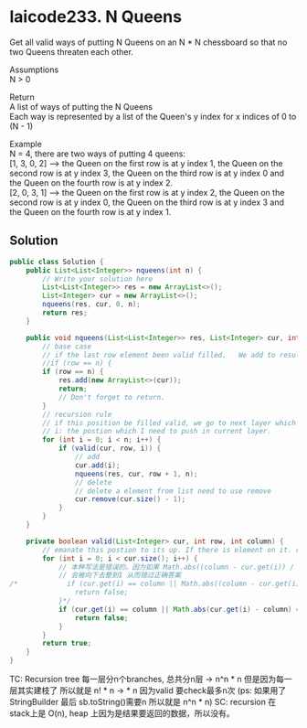 # laicode233. N Queens
Get all valid ways of putting N Queens on an N * N chessboard so that no two Queens threaten each other.
  
Assumptions                
N > 0     

Return      
A list of ways of putting the N Queens    
Each way is represented by a list of the Queen's y index for x indices of 0 to (N - 1)        

Example       
N = 4, there are two ways of putting 4 queens:    
[1, 3, 0, 2] --> the Queen on the first row is at y index 1, the Queen on the second row is at y index 3, the Queen on the third row is at y index 0 and the Queen on the fourth row is at y index 2.       
[2, 0, 3, 1] --> the Queen on the first row is at y index 2, the Queen on the second row is at y index 0, the Queen on the third row is at y index 3 and the Queen on the fourth row is at y index 1.       

## Solution
```java
public class Solution {
    public List<List<Integer>> nqueens(int n) {
        // Write your solution here
        List<List<Integer>> res = new ArrayList<>();
        List<Integer> cur = new ArrayList<>();
        nqueens(res, cur, 0, n);
        return res;
    }

    public void nqueens(List<List<Integer>> res, List<Integer> cur, int row, int n) {
        // base case
        // if the last row element been valid filled.	We add to result.
        //if (row == n) {
        if (row == n) {
            res.add(new ArrayList<>(cur));
            return;
            // Don't forget to return.
        }
        // recursion rule
        // if this position be filled valid, we go to next layer which means next row. to put element.
        // i: the postion which I need to push in current layer.
        for (int i = 0; i < n; i++) {
            if (valid(cur, row, i)) {
                // add
                cur.add(i);
                nqueens(res, cur, row + 1, n);
                // delete
                // delete a element from list need to use remove
                cur.remove(cur.size() - 1);
            }
        }
    }

    private boolean valid(List<Integer> cur, int row, int column) {
        // emanate this postion to its up. If there is element on it. return false;
        for (int i = 0; i < cur.size(); i++) {
            // 本种写法是错误的。因为如果 Math.abs((column - cur.get(i)) / (row - i) == 1.5
            // 会被向下去整到1 从而错过正确答案
/*            if (cur.get(i) == column || Math.abs((column - cur.get(i)) / (row - i)) == 1) {
                return false;
            }*/
            if (cur.get(i) == column || Math.abs(cur.get(i) - column) == row - i) {
                return false;
            }
        }
        return true;
    }
}
```

TC: Recursion tree 每一层分n个branches, 总共分n层 -> n^n * n 但是因为每一层其实建枝了 所以就是 n! * n -> * n 因为valid 要check最多n次
(ps: 如果用了StringBuilder 最后 sb.toString()需要n 所以就是 n^n * n)
SC: recursion 在 stack上是 O(n), heap 上因为是结果要返回的数据，所以没有。

